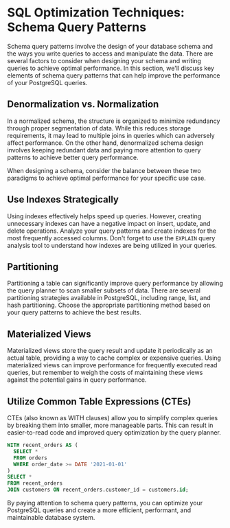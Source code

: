# SQL Optimization Techniques: Schema Query Patterns

Schema query patterns involve the design of your database schema and the ways you write queries to access and manipulate the data. There are several factors to consider when designing your schema and writing queries to achieve optimal performance. In this section, we'll discuss key elements of schema query patterns that can help improve the performance of your PostgreSQL queries.

## Denormalization vs. Normalization
In a normalized schema, the structure is organized to minimize redundancy through proper segmentation of data. While this reduces storage requirements, it may lead to multiple joins in queries which can adversely affect performance. On the other hand, denormalized schema design involves keeping redundant data and paying more attention to query patterns to achieve better query performance. 

When designing a schema, consider the balance between these two paradigms to achieve optimal performance for your specific use case.

## Use Indexes Strategically
Using indexes effectively helps speed up queries. However, creating unnecessary indexes can have a negative impact on insert, update, and delete operations. Analyze your query patterns and create indexes for the most frequently accessed columns. Don't forget to use the `EXPLAIN` query analysis tool to understand how indexes are being utilized in your queries.

## Partitioning
Partitioning a table can significantly improve query performance by allowing the query planner to scan smaller subsets of data. There are several partitioning strategies available in PostgreSQL, including range, list, and hash partitioning. Choose the appropriate partitioning method based on your query patterns to achieve the best results.

## Materialized Views
Materialized views store the query result and update it periodically as an actual table, providing a way to cache complex or expensive queries. Using materialized views can improve performance for frequently executed read queries, but remember to weigh the costs of maintaining these views against the potential gains in query performance.

## Utilize Common Table Expressions (CTEs)
CTEs (also known as WITH clauses) allow you to simplify complex queries by breaking them into smaller, more manageable parts. This can result in easier-to-read code and improved query optimization by the query planner.

``` sql
WITH recent_orders AS (
  SELECT *
  FROM orders
  WHERE order_date >= DATE '2021-01-01'
)
SELECT *
FROM recent_orders
JOIN customers ON recent_orders.customer_id = customers.id;
```

By paying attention to schema query patterns, you can optimize your PostgreSQL queries and create a more efficient, performant, and maintainable database system.